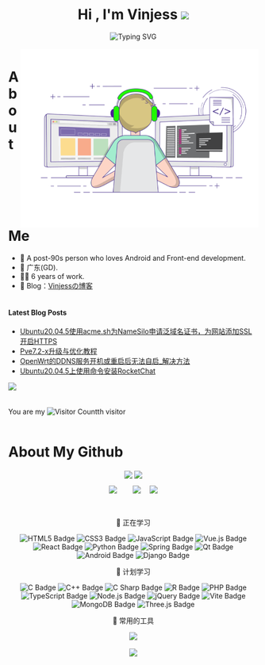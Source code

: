 <h1 align="center">Hi , I'm Vinjess <img src="https://media.giphy.com/media/hvRJCLFzcasrR4ia7z/giphy.gif" width="35"></h1>

  <div align="center">
      <img src="https://readme-typing-svg.demolab.com?font=Fira+Code&pause=1000&width=435&lines=console.log(%22Hello%2C%20World%22);Vinjess同学祝您今天愉快!&center=true&size=27" alt="Typing SVG" />
    </a>
  </div>

<br/>

<img align="right" top='60' alt="GIF" src="https://raw.githubusercontent.com/devSouvik/devSouvik/master/gif3.gif" width="480"/>

# About Me

- 🍒  A post-90s person who loves Android and Front-end development.
- 📍  广东(GD).
- 👩‍💻  6 years of work.
- 💁  Blog：<a href='https://www.vinjess.com'>Vinjessの博客</a><br/><br/>

#### Latest Blog Posts

<!-- BLOG-POST-LIST:START -->
- [Ubuntu20.04.5使用acme.sh为NameSilo申请泛域名证书，为网站添加SSL开启HTTPS](https://www.vinjess.com/posts/4fc64cc7.html)
- [Pve7.2-x升级与优化教程](https://www.vinjess.com/posts/123ef415.html)
- [OpenWrt的DDNS服务开机或重启后无法自启_解决方法](https://www.vinjess.com/posts/b675a796.html)
- [Ubuntu20.04.5上使用命令安装RocketChat](https://www.vinjess.com/posts/1bd586c8.html)
<!-- BLOG-POST-LIST:END -->

<img src="https://cdn.jsdelivr.net/gh/Wei-Jess/Wei-Jess/profile/github-contribution-grid-snake-dark.svg" /><br/><br/>

You are my ![Visitor Count](https://profile-counter.glitch.me/Wei-Jess/count.svg)th visitor<br/><br/>

# About My Github

<div align="center">

<!--[![Top Langs](https://github-readme-stats.vercel.app/api/top-langs/?username=Wei-Jess&layout=compact&langs_count=8&theme=cobalt)](https://github.com/Wei-Jess/github-readme-stats)

[![Top Langs](https://github-readme-stats.vercel.app/api?username=Wei-Jess&show_icons=true&theme=cobalt)](https://github.com/Wei-Jess/github-readme-stats)-->


<img height='180' src="https://github-readme-stats.vercel.app/api/top-langs/?username=Wei-Jess&hide=html,css,Jupyter+Notebook,ruby,javascript,Makefile,Less,TypeScript,Starlark,Groovy,Shell,Batchfile&layout=compact&langs_count=8&theme=cobalt" align="center" />
<img height='180' src="https://github-readme-stats.vercel.app/api?username=Wei-Jess&show_icons=true&theme=cobalt" align="center" />

<img width="100" src="https://cdn.jsdelivr.net/gh/Wei-Jess/Wei-Jess/images/pig.gif" />&emsp;&emsp;
<img src="https://cdn.jsdelivr.net/gh/Wei-Jess/Github-Stats-Terminal/github_stats.svg" />
&emsp;<img width="100" src="https://cdn.jsdelivr.net/gh/Wei-Jess/Wei-Jess/images/pig.gif" />

</div>  

<br/>  

<div align="center" >

💪 正在学习

![HTML5 Badge](https://img.shields.io/badge/HTML5-E34F26?logo=html5&logoColor=fff&style=flat)
![CSS3 Badge](https://img.shields.io/badge/CSS3-1572B6?logo=css3&logoColor=fff&style=flat)
![JavaScript Badge](https://img.shields.io/badge/JavaScript-F7DF1E?logo=javascript&logoColor=000&style=flat)
![Vue.js Badge](https://img.shields.io/badge/Vue.js-4FC08D?logo=vuedotjs&logoColor=fff&style=flat)
![React Badge](https://img.shields.io/badge/React-61DAFB?logo=react&logoColor=000&style=flat)
![Python Badge](https://img.shields.io/badge/Python-3776AB?logo=python&logoColor=fff&style=flat)
![Spring Badge](https://img.shields.io/badge/Spring-6DB33F?logo=spring&logoColor=fff&style=flat)
![Qt Badge](https://img.shields.io/badge/Qt-41CD52?logo=qt&logoColor=fff&style=flat)
![Android Badge](https://img.shields.io/badge/Android-3DDC84?logo=android&logoColor=fff&style=flat)
![Django Badge](https://img.shields.io/badge/Django-092E20?logo=django&logoColor=fff&style=flat)
  
🧠 计划学习

![C Badge](https://img.shields.io/badge/C-A8B9CC?logo=c&logoColor=fff&style=flat)
![C++ Badge](https://img.shields.io/badge/C%2B%2B-00599C?logo=cplusplus&logoColor=fff&style=flat)
![C Sharp Badge](https://img.shields.io/badge/C%20Sharp-239120?logo=csharp&logoColor=fff&style=flat)
![R Badge](https://img.shields.io/badge/R-276DC3?logo=r&logoColor=fff&style=flat)
![PHP Badge](https://img.shields.io/badge/PHP-777BB4?logo=php&logoColor=fff&style=flat)
![TypeScript Badge](https://img.shields.io/badge/TypeScript-3178C6?logo=typescript&logoColor=fff&style=flat)
![Node.js Badge](https://img.shields.io/badge/Node.js-393?logo=nodedotjs&logoColor=fff&style=flat)
![jQuery Badge](https://img.shields.io/badge/jQuery-0769AD?logo=jquery&logoColor=fff&style=flat)
![Vite Badge](https://img.shields.io/badge/Vite-646CFF?logo=vite&logoColor=fff&style=flat)
![MongoDB Badge](https://img.shields.io/badge/MongoDB-47A248?logo=mongodb&logoColor=fff&style=flat)
![Three.js Badge](https://img.shields.io/badge/Three.js-092E20?logo=threedotjs&logoColor=fff&style=flat)

🧰 常用的工具

<img src="https://skillicons.dev/icons?i=ps,ai,pr,c,cpp,cs,ts,discord,twitter,mongodb,instagram,idea,git" /><br>

<img src="https://cdn.jsdelivr.net/gh/Wei-Jess/Wei-Jess/images/icon.png" />

</div>  
